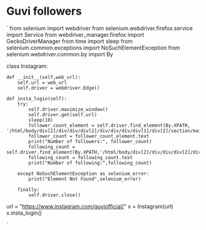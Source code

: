 # Guvi followers 

`
from selenium import webdriver
from selenium.webdriver.firefox.service import Service
from webdriver_manager.firefox import GeckoDriverManager
from time import sleep
from selenium.common.exceptions import NoSuchElementException
from selenium.webdriver.common.by import By


class Instagram:

    def __init__(self,web_url):
        self.url = web_url
        self.driver = webdriver.Edge()

    def insta_login(self):
        try:
            self.driver.maximize_window()
            self.driver.get(self.url)
            sleep(10)
            follower_count_element = self.driver.find_element(By.XPATH, '/html/body/div[2]/div/div/div[2]/div/div/div/div[1]/div[2]/section/main/div/header/section/ul/li[2]/button')
            follower_count = follower_count_element.text
            print("Number of followers:", follower_count)
            following_count = self.driver.find_element(By.XPATH,'/html/body/div[2]/div/div/div[2]/div/div/div/div[1]/div[2]/section/main/div/header/section/ul/li[3]/button')
            following_count = following_count.text
            print("Number of following:",following_count)
        
        except NoSuchElementException as selenium_error:
            print("Element Not Found",selenium_error)

        finally:
            self.driver.close()

url = "https://www.instagram.com/guviofficial/"
x = Instagram(url)
x.insta_login()


`